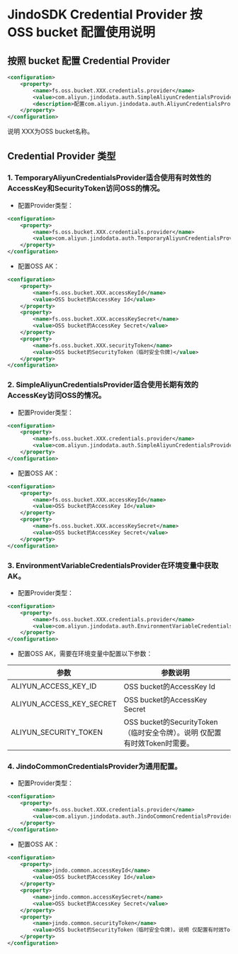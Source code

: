 # JindoSDK Credential Provider 按 OSS bucket 配置使用说明

## 按照 bucket 配置 Credential Provider

```xml
<configuration>
    <property>
        <name>fs.oss.bucket.XXX.credentials.provider</name>
        <value>com.aliyun.jindodata.auth.SimpleAliyunCredentialsProvider,com.aliyun.jindodata.auth.EnvironmentVariableCredentialsProvider,com.aliyun.jindodata.auth.JindoCommonCredentialsProvider,com.aliyun.jindodata.auth.EcsStsCredentialsProvider</value>
        <description>配置com.aliyun.jindodata.auth.AliyunCredentialsProvider的实现类，多个类时使用英文逗号（, ）隔开，按照先后顺序读取Credential直至读到有效的Credential。Provider详情请参见Credential Provider类型。</description>
    </property>
</configuration>
```
说明 XXX为OSS bucket名称。

## Credential Provider 类型

### 1. TemporaryAliyunCredentialsProvider适合使用有时效性的AccessKey和SecurityToken访问OSS的情况。
* 配置Provider类型：

```xml
<configuration>
    <property>
        <name>fs.oss.bucket.XXX.credentials.provider</name>
        <value>com.aliyun.jindodata.auth.TemporaryAliyunCredentialsProvider</value>
    </property>
</configuration>
```

* 配置OSS AK：

```xml
<configuration>
    <property>
        <name>fs.oss.bucket.XXX.accessKeyId</name>
        <value>OSS bucket的AccessKey Id</value>
    </property>
    <property>
        <name>fs.oss.bucket.XXX.accessKeySecret</name>
        <value>OSS bucket的AccessKey Secret</value>
    </property>
    <property>
        <name>fs.oss.bucket.XXX.securityToken</name>
        <value>OSS bucket的SecurityToken（临时安全令牌)</value>
    </property>
</configuration>
```

### 2. SimpleAliyunCredentialsProvider适合使用长期有效的AccessKey访问OSS的情况。
* 配置Provider类型：

```xml
<configuration>
    <property>
        <name>fs.oss.bucket.XXX.credentials.provider</name>
        <value>com.aliyun.jindodata.auth.SimpleAliyunCredentialsProvider</value>
    </property>
</configuration>
```

* 配置OSS AK：

```xml
<configuration>
    <property>
        <name>fs.oss.bucket.XXX.accessKeyId</name>
        <value>OSS bucket的AccessKey Id</value>
    </property>
    <property>
        <name>fs.oss.bucket.XXX.accessKeySecret</name>
        <value>OSS bucket的AccessKey Secret</value>
    </property>
</configuration>
```

### 3. EnvironmentVariableCredentialsProvider在环境变量中获取AK。
* 配置Provider类型：

```xml
<configuration>
    <property>
        <name>fs.oss.bucket.XXX.credentials.provider</name>
        <value>com.aliyun.jindodata.auth.EnvironmentVariableCredentialsProvider</value>
    </property>
</configuration>
```

* 配置OSS AK，需要在环境变量中配置以下参数：

| 参数                                    | 参数说明             |
| ------------------------------------------| ----------------- |
| ALIYUN_ACCESS_KEY_ID                      | OSS bucket的AccessKey Id |
| ALIYUN_ACCESS_KEY_SECRET                  | OSS bucket的AccessKey Secret |
| ALIYUN_SECURITY_TOKEN                     | OSS bucket的SecurityToken（临时安全令牌）。说明 仅配置有时效Token时需要。|


### 4. JindoCommonCredentialsProvider为通用配置。
* 配置Provider类型：

```xml
<configuration>
    <property>
        <name>fs.oss.bucket.XXX.credentials.provider</name>
        <value>com.aliyun.jindodata.auth.JindoCommonCredentialsProvider</value>
    </property>
</configuration>
```

* 配置OSS AK：

```xml
<configuration>
    <property>
        <name>jindo.common.accessKeyId</name>
        <value>OSS bucket的AccessKey Id</value>
    </property>
    <property>
        <name>jindo.common.accessKeySecret</name>
        <value>OSS bucket的AccessKey Secret</value>
    </property>
    <property>
        <name>jindo.common.securityToken</name>
        <value>OSS bucket的SecurityToken（临时安全令牌)。说明 仅配置有时效Token时需要。</value>
    </property>
</configuration>
```
